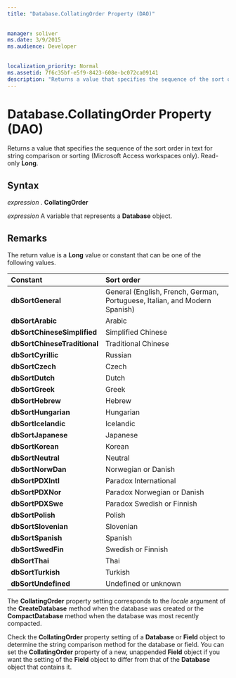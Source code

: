 ```yaml
---
title: "Database.CollatingOrder Property (DAO)"
  
  
manager: soliver
ms.date: 3/9/2015
ms.audience: Developer
 
  
localization_priority: Normal
ms.assetid: 7f6c35bf-e5f9-8423-608e-bc072ca09141
description: "Returns a value that specifies the sequence of the sort order in text for string comparison or sorting (Microsoft Access workspaces only). Read-only Long ."
---
```


# Database.CollatingOrder Property (DAO)

Returns a value that specifies the sequence of the sort order in text for string comparison or sorting (Microsoft Access workspaces only). Read-only **Long**. 
  
## Syntax

 *expression*  . **CollatingOrder**
  
 *expression*  A variable that represents a **Database** object. 
  
## Remarks

The return value is a **Long** value or constant that can be one of the following values. 
  
|**Constant**|**Sort order**|
|:-----|:-----|
|**dbSortGeneral** <br/> |General (English, French, German, Portuguese, Italian, and Modern Spanish)  <br/> |
|**dbSortArabic** <br/> |Arabic  <br/> |
|**dbSortChineseSimplified** <br/> |Simplified Chinese  <br/> |
|**dbSortChineseTraditional** <br/> |Traditional Chinese  <br/> |
|**dbSortCyrillic** <br/> |Russian  <br/> |
|**dbSortCzech** <br/> |Czech  <br/> |
|**dbSortDutch** <br/> |Dutch  <br/> |
|**dbSortGreek** <br/> |Greek  <br/> |
|**dbSortHebrew** <br/> |Hebrew  <br/> |
|**dbSortHungarian** <br/> |Hungarian  <br/> |
|**dbSortIcelandic** <br/> |Icelandic  <br/> |
|**dbSortJapanese** <br/> |Japanese  <br/> |
|**dbSortKorean** <br/> |Korean  <br/> |
|**dbSortNeutral** <br/> |Neutral  <br/> |
|**dbSortNorwDan** <br/> |Norwegian or Danish  <br/> |
|**dbSortPDXIntl** <br/> |Paradox International  <br/> |
|**dbSortPDXNor** <br/> |Paradox Norwegian or Danish  <br/> |
|**dbSortPDXSwe** <br/> |Paradox Swedish or Finnish  <br/> |
|**dbSortPolish** <br/> |Polish  <br/> |
|**dbSortSlovenian** <br/> |Slovenian  <br/> |
|**dbSortSpanish** <br/> |Spanish  <br/> |
|**dbSortSwedFin** <br/> |Swedish or Finnish  <br/> |
|**dbSortThai** <br/> |Thai  <br/> |
|**dbSortTurkish** <br/> |Turkish  <br/> |
|**dbSortUndefined** <br/> |Undefined or unknown  <br/> |
   
The **CollatingOrder** property setting corresponds to the  _locale_ argument of the **CreateDatabase** method when the database was created or the **CompactDatabase** method when the database was most recently compacted. 
  
Check the **CollatingOrder** property setting of a **Database** or **Field** object to determine the string comparison method for the database or field. You can set the **CollatingOrder** property of a new, unappended **Field** object if you want the setting of the **Field** object to differ from that of the **Database** object that contains it. 
  


